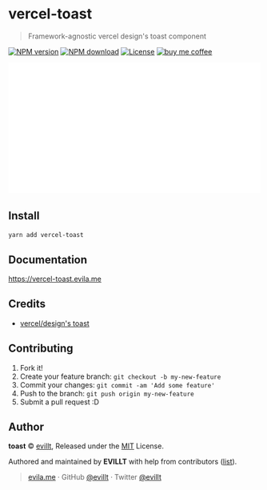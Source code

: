 # vercel-toast

> Framework-agnostic vercel design's toast component

[![NPM version](https://badgen.net/npm/v/vercel-toast)](https://npmjs.com/package/vercel-toast)
[![NPM download](https://badgen.net/npm/dm/vercel-toast)](https://npmjs.com/package/vercel-toast)
[![License](https://badgen.net/npm/license/vercel-toast)](./LICENSE)
[![buy me coffee](https://badgen.net/badge/buy%20me/coffee/f2a)](https://2nthony.notion.site/Buy-2nthony-Coffee-d67a508cd58e4896bfb50c7112f93f51)

![](media/toast2.gif)

## Install

```console
yarn add vercel-toast
```

## Documentation

https://vercel-toast.evila.me

## Credits

- [vercel/design's toast](https://vercel.com/design/toast)

## Contributing

1. Fork it!
2. Create your feature branch: `git checkout -b my-new-feature`
3. Commit your changes: `git commit -am 'Add some feature'`
4. Push to the branch: `git push origin my-new-feature`
5. Submit a pull request :D

## Author

**toast** © [evillt](https://github.com/evillt), Released under the [MIT](./LICENSE) License.

Authored and maintained by **EVILLT** with help from contributors ([list](https://github.com/evillt/vercel-toast/contributors)).

> [evila.me](https://evila.me) · GitHub [@evillt](https://github.com/evillt) · Twitter [@evillt](https://twitter.com/evillt)
